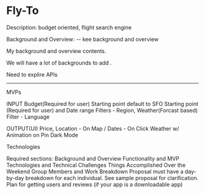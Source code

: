 # Fly-To

Description: budget oriented, flight search engine

Background and Overview:
-- kee background and overview

My background and overview contents.

We will have a lot of backgrounds to add . 

Need to explire APIs

----------------


MVPs

INPUT
 Budget(Required for user) Starting point default to SFO
Starting point (Required for user) and Date range
Filters - Region, Weather(Forcast based)
Filter - Language

OUTPUT(UI)
Price, Location - On Map / Dates - On Click
Weather w/ Animation on Pin
Dark Mode

Technologies







Required sections:
Background and Overview
Functionality and MVP
Technologies and Technical Challenges
Things Accomplished Over the Weekend
Group Members and Work Breakdown
Proposal must have a day-by-day breakdown for each individual. See sample proposal for clarification.
Plan for getting users and reviews (if your app is a downloadable app)
